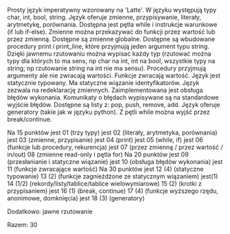 Prosty język imperatywny wzorowany na 'Latte'.
W języku występują typy char, int, bool, string.
Język oferuje zmienne, przypisywanie, literały, arytmetykę, porównania.
Dostępna jest pętla while i instrukcje warunkowe (if lub if-else).
Zmienne można przekazywać do funkcji przez wartość lub przez zmienną.
Dostępne są zmienne globalne.
Dostępne są wbudowane procedury print i print_line, które przyjmują
jeden argument typu string. Dzięki jawnemu rzutowaniu można wypisać
każdy typ (rzutować można typy dla których to ma sens, np char na int,
int na bool, wszystkie typy na string; np rzutowanie string na int nie ma sensu).
Procedury przyjmują argumenty ale nie zwracają wartości.
Funkcje zwracają wartość.
Język jest statycznie typowany. Ma statyczne wiązanie identyfikatorów.
Język zezwala na redeklarację zmiennych.
Zaimplementowana jest obsługa błędów wykonania. Komunikaty o błędach
wypisywane są na standardowe wyjście błędów.
Dostępne są listy z: pop, push, remove, add.
Język oferuje generatory (takie jak w języku python).
Z pętli while można wyjść przez break/continue.

  Na 15 punktów
jest  01 (trzy typy)
jest  02 (literały, arytmetyka, porównania)
jest  03 (zmienne, przypisanie)
jest  04 (print)
jest  05 (while, if)
jest  06 (funkcje lub procedury, rekurencja)
jest  07 (przez zmienną / przez wartość / in/out)
      08 (zmienne read-only i pętla for)
      Na 20 punktów
jest  09 (przesłanianie i statyczne wiązanie)
jest  10 (obsługa błędów wykonania)
jest  11 (funkcje zwracające wartość)
      Na 30 punktów
jest  12 (4) (statyczne typowanie)
      13 (2) (funkcje zagnieżdżone ze statycznym wiązaniem)
jest(1)  14 (1/2) (rekordy/listy/tablice/tablice wielowymiarowe)
      15 (2) (krotki z przypisaniem)
jest  16 (1) (break, continue)
      17 (4) (funkcje wyższego rzędu, anonimowe, domknięcia)
jest  18 (3) (generatory)

Dodatkowo: jawne rzutowanie

Razem: 30
